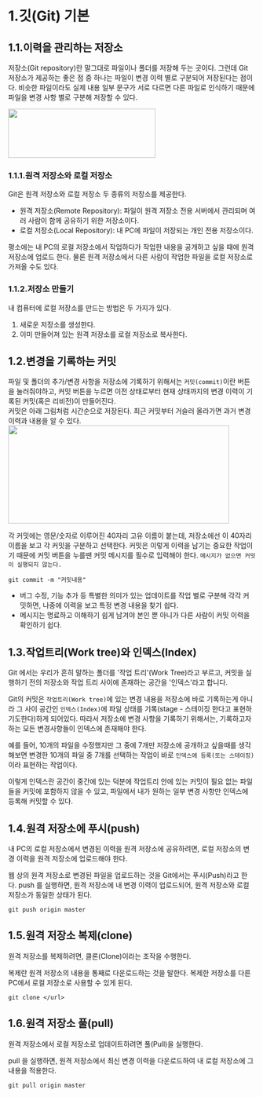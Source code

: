 # 1.깃(Git) 기본
## 1.1.이력을 관리하는 저장소
저장소(Git repository)란 말그대로 파일이나 폴더를 저장해 두는 곳이다. 그런데 Git 저장소가 제공하는 좋은 점 중 하나는 파일이 변경 이력 별로 구분되어 저장된다는 점이다. 비슷한 파일이라도 실제 내용 일부 문구가 서로 다르면 다른 파일로 인식하기 때문에 파일을 변경 사항 별로 구분해 저장할 수 있다.

<img src="https://user-images.githubusercontent.com/45344633/75421409-8b3c7280-597d-11ea-8081-19de0339d4bd.png" width="300px" height="100px" />

### 1.1.1.원격 저장소와 로컬 저장소
Git은 원격 저장소와 로컬 저장소 두 종류의 저장소를 제공한다.

* 원격 저장소(Remote Repository): 파일이 원격 저장소 전용 서버에서 관리되며 여러 사람이 함께 공유하기 위한 저장소이다.
* 로컬 저장소(Local Repository): 내 PC에 파일이 저장되는 개인 전용 저장소이다.

평소에는 내 PC의 로컬 저장소에서 작업하다가 작업한 내용을 공개하고 싶을 때에 원격 저장소에 업로드 한다. 물론 원격 저장소에서 다른 사람이 작업한 파일을 로컬 저장소로 가져올 수도 있다.
### 1.1.2.저장소 만들기
내 컴퓨터에 로컬 저장소를 만드는 방법은 두 가지가 있다.
1. 새로운 저장소를 생성한다.
2. 이미 만들어져 있는 원격 저장소를 로컬 저장소로 복사한다.
## 1.2.변경을 기록하는 커밋
파일 및 폴더의 추가/변경 사항을 저장소에 기록하기 위해서는 `커밋(commit)`이란 버튼을 눌러줘야하고,
커밋 버튼을 누르면 이전 상태로부터 현재 상태까지의 변경 이력이 기록된 커밋(혹은 리비전)이 만들어진다.<br/>
커밋은 아래 그림처럼 시간순으로 저장된다. 최근 커밋부터 거슬러 올라가면 과거 변경 이력과 내용을 알 수 있다.<br/>
<img src="https://user-images.githubusercontent.com/45344633/75421962-d60aba00-597e-11ea-99f0-fdfd36963bed.png" width="450px" height="200px" />

각 커밋에는 영문/숫자로 이루어진 40자리 고유 이름이 붙는데, 저장소에선 이 40자리 이름을 보고 각 커밋을 구분하고 선택한다.
커밋은 이렇게 이력을 남기는 중요한 작업이기 때문에 커밋 버튼을 누를땐 커밋 메시지를 필수로 입력해야 한다. `메시지가 없으면 커밋이 실행되지 않는다.`
```
git commit -m "커밋내용"
```
* 버그 수정, 기능 추가 등 특별한 의미가 있는 업데이트를 작업 별로 구분해 각각 커밋하면, 나중에 이력을 보고 특정 변경 내용을 찾기 쉽다.
* 메시지는 명료하고 이해하기 쉽게 남겨야 본인 뿐 아니가 다른 사람이 커밋 이력을 확인하기 쉽다.
## 1.3.작업트리(Work tree)와 인덱스(Index)
Git 에서는 우리가 흔히 말하는 폴더를 '작업 트리'(Work Tree)라고 부르고, 커밋을 실행하기 전의 저장소와 작업 트리 사이에 존재하는 공간을 '인덱스'라고 합니다.<br/>

Git의 커밋은 `작업트리(Work tree)`에 있는 변경 내용을 저장소에 바로 기록하는게 아니라 그 사이 공간인 `인덱스(Index)`에 파일 상태를 기록(stage - 스테이징 한다고 표현하기도한다)하게 되어있다. 따라서 저장소에 변경 사항을 기록하기 위해서는, 기록하고자 하는 모든 변경사항들이 인덱스에 존재해야 한다.<br/>

예를 들어, 10개의 파일을 수정했지만 그 중에 7개만 저장소에 공개하고 싶을때를 생각해보면 변경한 10개의 파일 중 7개를 선택하는 작업이 바로 `인덱스에 등록(또는 스테이징)`이라 표현하는 작업이다.<br/>

이렇게 인덱스란 공간이 중간에 있는 덕분에 작업트리 안에 있는 커밋이 필요 없는 파일들을 커밋에 포함하지 않을 수 있고, 파일에서 내가 원하는 일부 변경 사항만 인덱스에 등록해 커밋할 수 있다.
## 1.4.원격 저장소에 푸시(push)
내 PC의 로컬 저장소에서 변경된 이력을 원격 저장소에 공유하려면, 로컬 저장소의 변경 이력을 원격 저장소에 업로드해야 한다.

웹 상의 원격 저장소로 변경된 파일을 업로드하는 것을 Git에서는 푸시(Push)라고 한다. push 를 실행하면, 원격 저장소에 내 변경 이력이 업로드되어, 원격 저장소와 로컬 저장소가 동일한 상태가 된다.
```
git push origin master
```
## 1.5.원격 저장소 복제(clone)
원격 저장소를 복제하려면, 클론(Clone)이라는 조작을 수행한다.

복제란 원격 저장소의 내용을 통째로 다운로드하는 것을 말한다. 복제한 저장소를 다른 PC에서 로컬 저장소로 사용할 수 있게 된다.
```
git clone </url>
```
## 1.6.원격 저장소 풀(pull)
원격 저장소에서 로컬 저장소로 업데이트하려면 풀(Pull)을 실행한다.

pull 을 실행하면, 원격 저장소에서 최신 변경 이력을 다운로드하여 내 로컬 저장소에 그 내용을 적용한다.
```
git pull origin master
```